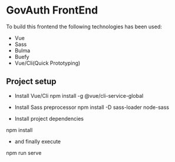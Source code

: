 # GovAuth FrontEnd

To build this frontend the following technologies has been used:

- Vue
- Sass
- Bulma
- Buefy
- Vue/Cli(Quick Prototyping)

## Project setup

- Install Vue/Cli
npm install -g @vue/cli-service-global

- Install Sass preprocessor
npm install -D sass-loader node-sass

- Install project dependencies

npm install

- and finally execute 

npm run serve